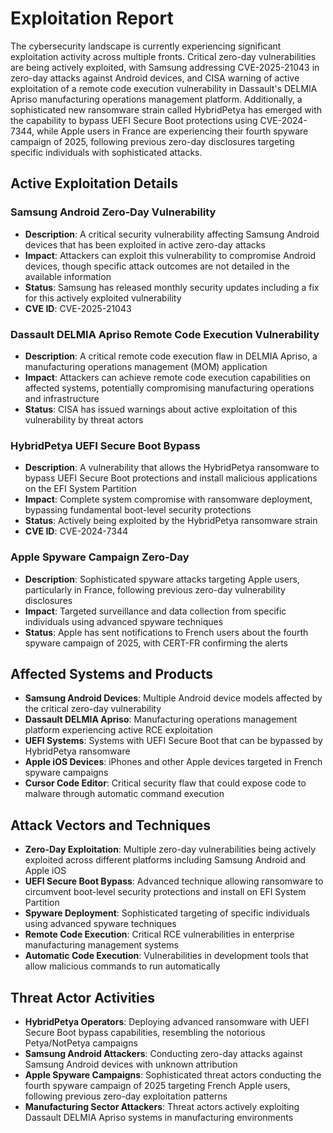 # Exploitation Report

The cybersecurity landscape is currently experiencing significant exploitation activity across multiple fronts. Critical zero-day vulnerabilities are being actively exploited, with Samsung addressing CVE-2025-21043 in zero-day attacks against Android devices, and CISA warning of active exploitation of a remote code execution vulnerability in Dassault's DELMIA Apriso manufacturing operations management platform. Additionally, a sophisticated new ransomware strain called HybridPetya has emerged with the capability to bypass UEFI Secure Boot protections using CVE-2024-7344, while Apple users in France are experiencing their fourth spyware campaign of 2025, following previous zero-day disclosures targeting specific individuals with sophisticated attacks.

## Active Exploitation Details

### Samsung Android Zero-Day Vulnerability
- **Description**: A critical security vulnerability affecting Samsung Android devices that has been exploited in active zero-day attacks
- **Impact**: Attackers can exploit this vulnerability to compromise Android devices, though specific attack outcomes are not detailed in the available information
- **Status**: Samsung has released monthly security updates including a fix for this actively exploited vulnerability
- **CVE ID**: CVE-2025-21043

### Dassault DELMIA Apriso Remote Code Execution Vulnerability
- **Description**: A critical remote code execution flaw in DELMIA Apriso, a manufacturing operations management (MOM) application
- **Impact**: Attackers can achieve remote code execution capabilities on affected systems, potentially compromising manufacturing operations and infrastructure
- **Status**: CISA has issued warnings about active exploitation of this vulnerability by threat actors

### HybridPetya UEFI Secure Boot Bypass
- **Description**: A vulnerability that allows the HybridPetya ransomware to bypass UEFI Secure Boot protections and install malicious applications on the EFI System Partition
- **Impact**: Complete system compromise with ransomware deployment, bypassing fundamental boot-level security protections
- **Status**: Actively being exploited by the HybridPetya ransomware strain
- **CVE ID**: CVE-2024-7344

### Apple Spyware Campaign Zero-Day
- **Description**: Sophisticated spyware attacks targeting Apple users, particularly in France, following previous zero-day vulnerability disclosures
- **Impact**: Targeted surveillance and data collection from specific individuals using advanced spyware techniques
- **Status**: Apple has sent notifications to French users about the fourth spyware campaign of 2025, with CERT-FR confirming the alerts

## Affected Systems and Products

- **Samsung Android Devices**: Multiple Android device models affected by the critical zero-day vulnerability
- **Dassault DELMIA Apriso**: Manufacturing operations management platform experiencing active RCE exploitation
- **UEFI Systems**: Systems with UEFI Secure Boot that can be bypassed by HybridPetya ransomware
- **Apple iOS Devices**: iPhones and other Apple devices targeted in French spyware campaigns
- **Cursor Code Editor**: Critical security flaw that could expose code to malware through automatic command execution

## Attack Vectors and Techniques

- **Zero-Day Exploitation**: Multiple zero-day vulnerabilities being actively exploited across different platforms including Samsung Android and Apple iOS
- **UEFI Secure Boot Bypass**: Advanced technique allowing ransomware to circumvent boot-level security protections and install on EFI System Partition
- **Spyware Deployment**: Sophisticated targeting of specific individuals using advanced spyware techniques
- **Remote Code Execution**: Critical RCE vulnerabilities in enterprise manufacturing management systems
- **Automatic Code Execution**: Vulnerabilities in development tools that allow malicious commands to run automatically

## Threat Actor Activities

- **HybridPetya Operators**: Deploying advanced ransomware with UEFI Secure Boot bypass capabilities, resembling the notorious Petya/NotPetya campaigns
- **Samsung Android Attackers**: Conducting zero-day attacks against Samsung Android devices with unknown attribution
- **Apple Spyware Campaigns**: Sophisticated threat actors conducting the fourth spyware campaign of 2025 targeting French Apple users, following previous zero-day exploitation patterns
- **Manufacturing Sector Attackers**: Threat actors actively exploiting Dassault DELMIA Apriso systems in manufacturing environments